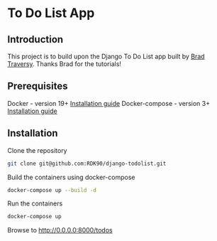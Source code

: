 # To Do List App

## Introduction
This project is to build upon the Django To Do List app built by [Brad Traversy](https://github.com/bradtraversy/django-todolist). Thanks Brad for the tutorials!

## Prerequisites
Docker - version 19+ [Installation guide](https://docs.docker.com/get-docker/)
Docker-compose - version 3+ [Installation guide](https://docs.docker.com/compose/install/)

## Installation
Clone the repository
```bash
git clone git@github.com:RDK90/django-todolist.git
```
Build the containers using docker-compose
```bash
docker-compose up --build -d
```
Run the containers
```bash
docker-compose up
```
Browse to http://0.0.0.0:8000/todos